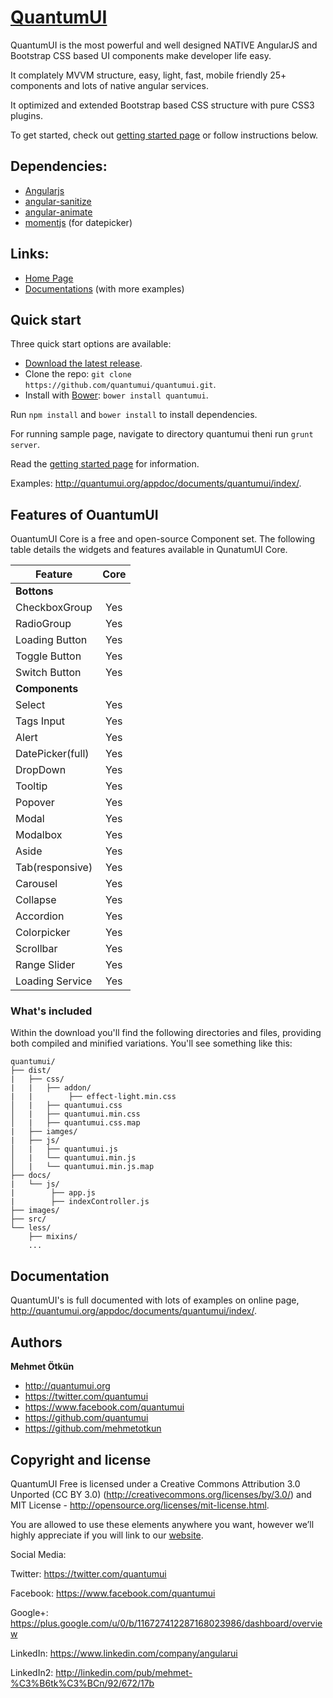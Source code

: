 ﻿# [QuantumUI](http://quantumui.org/)

QuantumUI is the most powerful and well designed NATIVE AngularJS and Bootstrap CSS based UI components make developer life easy.

It complately MVVM structure, easy, light, fast, mobile friendly 25+ components and lots of native angular services.

It optimized and extended Bootstrap based CSS structure with pure CSS3 plugins.

To get started, check out [getting started page](http://quantumui.org/ui/start) or follow instructions below.

## Dependencies:

+ [Angularjs](https://github.com/angular/angular.js)
+ [angular-sanitize](https://github.com/angular/bower-angular-sanitize)
+ [angular-animate](https://github.com/angular/bower-angular-animate)
+ [momentjs](https://github.com/moment/moment) (for datepicker)


## Links:

+ [Home Page](http://quantumui.org/)
+ [Documentations](http://quantumui.org/appdoc/documents/home/dashboard) (with more examples)

## Quick start

Three quick start options are available:

- [Download the latest release](https://github.com/quantumui/quantumui/archive/master.zip).
- Clone the repo: `git clone https://github.com/quantumui/quantumui.git`.
- Install with [Bower](http://bower.io): `bower install quantumui`.

Run `npm install` and `bower install` to install dependencies.

For running sample page, navigate to directory quantumui theni run `grunt server`.

Read the [getting started page](http://quantumui.org/appdoc/documents/home/dashboard) for information.

Examples: <http://quantumui.org/appdoc/documents/quantumui/index/>.

## Features of OuantumUI 

OuantumUI Core is a free and open-source Component set. The following table details the widgets and features available in QunatumUI Core.


| Feature | Core |
| ------- | :----: |
| **Bottons** |
| CheckboxGroup | Yes |
| RadioGroup | Yes |
| Loading Button | Yes |
| Toggle Button | Yes |
| Switch Button | Yes |
| **Components** |
| Select | Yes |
| Tags Input | Yes | 
| Alert | Yes |
| DatePicker(full) | Yes |
| DropDown | Yes |
| Tooltip | Yes |
| Popover | Yes |
| Modal | Yes |
| Modalbox | Yes |
| Aside | Yes |
| Tab(responsive) | Yes |
| Carousel | Yes |
| Collapse | Yes |
| Accordion | Yes |
| Colorpicker | Yes |
| Scrollbar | Yes |
| Range Slider | Yes |
| Loading Service | Yes |


### What's included

Within the download you'll find the following directories and files, providing both compiled and minified variations. You'll see something like this:

```
quantumui/
├── dist/
|   ├── css/
|   |   ├── addon/
|   |        ├── effect-light.min.css
│   |   ├── quantumui.css
│   |   ├── quantumui.min.css
│   |   ├── quantumui.css.map
|   ├── iamges/
|   ├── js/
│   |   ├── quantumui.js
│   |   └── quantumui.min.js
│   |   └── quantumui.min.js.map
├── docs/
|   └── js/
|        ├── app.js
|        ├── indexController.js
├── images/
├── src/
└── less/
    ├── mixins/
    ...

```


## Documentation

QuantumUI's is full documented with lots of examples on online page, <http://quantumui.org/appdoc/documents/quantumui/index/>.




## Authors

**Mehmet Ötkün**

+ <http://quantumui.org>
+ <https://twitter.com/quantumui>
+ <https://www.facebook.com/quantumui>
+ <https://github.com/quantumui>
+ <https://github.com/mehmetotkun>



## Copyright and license

QuantumUI Free is licensed under a Creative Commons Attribution 3.0 Unported (CC BY 3.0)  (http://creativecommons.org/licenses/by/3.0/) and MIT License - http://opensource.org/licenses/mit-license.html.

You are allowed to use these elements anywhere you want, however we’ll highly appreciate if you will link to our [website](http://quantumui.org).



Social Media:

Twitter: <https://twitter.com/quantumui>

Facebook: <https://www.facebook.com/quantumui>

Google+: <https://plus.google.com/u/0/b/116727412287168023986/dashboard/overview>

LinkedIn: <https://www.linkedin.com/company/angularui>

LinkedIn2: <http://linkedin.com/pub/mehmet-%C3%B6tk%C3%BCn/92/672/17b>
